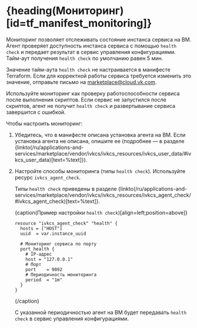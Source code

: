 # {heading(Мониторинг)[id=tf_manifest_monitoring]}

Мониторинг позволяет отслеживать состояние инстанса сервиса на ВМ. Агент проверяет доступность инстанса сервиса с помощью `health check` и передает результат в сервис управления конфигурациями. Тайм-аут получения `health check` по умолчанию равен 5 мин.

<info>

Значение тайм-аута `health check` не настраивается в манифесте Terraform. Если для корректной работы сервиса требуется изменить это значение, отправьте письмо на [marketplace@cloud.vk.com](mailto:marketplace@cloud.vk.com).

</info>

Используйте мониторинг как проверку работоспособности сервиса после выполнения скриптов. Если сервис не запустился после скриптов, агент не получит `health check` и развертывание сервиса завершится с ошибкой.

Чтобы настроить мониторинг:

1. Убедитесь, что в манифесте описана установка агента на ВМ. Если установка агента не описана, опишите ее (подробнее — в разделе {linkto(/ru/applications-and-services/marketplace/vendor/ivkcs/ivkcs_resources/ivkcs_user_data/#ivkcs_user_data)[text=%text]}).
1. Настройте способы мониторинга (типы `health check`). Используйте ресурс `ivkcs_agent_check`.

   Типы `health check` приведены в разделе {linkto(/ru/applications-and-services/marketplace/vendor/ivkcs/ivkcs_resources/ivkcs_agent_check/#ivkcs_agent_check)[text=%text]}.

   {caption(Пример настройки `health check`)[align=left;position=above]}
   ```hcl
   resource "ivkcs_agent_check" "health" {
     hosts = ["HOST"]
     uuid  = var.instance_uuid

     # Мониторинг сервиса по порту
     port_health {
       # IP-адрес
       host = "127.0.0.1"
       # Порт
       port    = 9092
       # Периодичность мониторинга
       period  = "1m"
     }
   }  
   ```
   {/caption}

   С указанной периодичностью агент на ВМ будет передавать `health check` в сервис управления конфигурациями.
